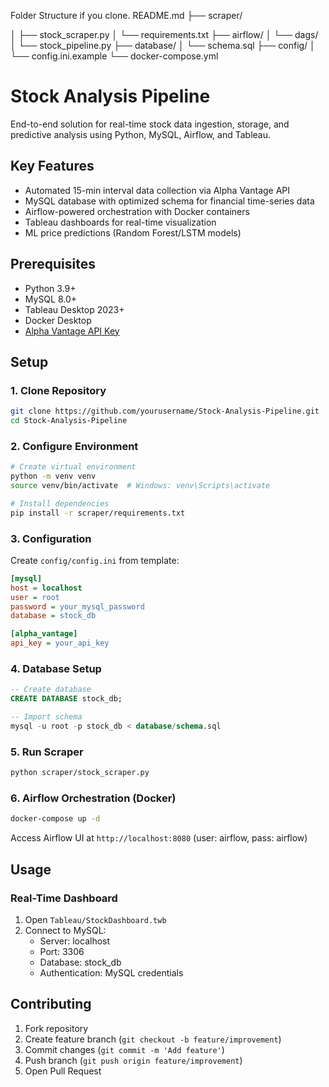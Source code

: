 Folder Structure if you clone.
README.md
├── scraper/

│   ├── stock_scraper.py
│   └── requirements.txt
├── airflow/
│   └── dags/
│       └── stock_pipeline.py
├── database/
│   └── schema.sql
├── config/
│   └── config.ini.example
└── docker-compose.yml


# Stock Analysis Pipeline

End-to-end solution for real-time stock data ingestion, storage, and predictive analysis using Python, MySQL, Airflow, and Tableau.

## Key Features
- Automated 15-min interval data collection via Alpha Vantage API
- MySQL database with optimized schema for financial time-series data
- Airflow-powered orchestration with Docker containers
- Tableau dashboards for real-time visualization
- ML price predictions (Random Forest/LSTM models)

## Prerequisites
- Python 3.9+
- MySQL 8.0+
- Tableau Desktop 2023+
- Docker Desktop
- [Alpha Vantage API Key](https://www.alphavantage.co/support/#api-key)

## Setup

### 1. Clone Repository
```bash
git clone https://github.com/yourusername/Stock-Analysis-Pipeline.git
cd Stock-Analysis-Pipeline
```

### 2. Configure Environment
```bash
# Create virtual environment
python -m venv venv
source venv/bin/activate  # Windows: venv\Scripts\activate

# Install dependencies
pip install -r scraper/requirements.txt
```

### 3. Configuration
Create `config/config.ini` from template:
```ini
[mysql]
host = localhost
user = root
password = your_mysql_password
database = stock_db

[alpha_vantage]
api_key = your_api_key
```

### 4. Database Setup
```sql
-- Create database
CREATE DATABASE stock_db;

-- Import schema
mysql -u root -p stock_db < database/schema.sql
```

### 5. Run Scraper
```bash
python scraper/stock_scraper.py
```

### 6. Airflow Orchestration (Docker)
```bash
docker-compose up -d
```
Access Airflow UI at `http://localhost:8080` (user: airflow, pass: airflow)

## Usage

### Real-Time Dashboard
1. Open `Tableau/StockDashboard.twb`
2. Connect to MySQL:
   - Server: localhost
   - Port: 3306
   - Database: stock_db
   - Authentication: MySQL credentials


## Contributing
1. Fork repository
2. Create feature branch (`git checkout -b feature/improvement`)
3. Commit changes (`git commit -m 'Add feature'`)
4. Push branch (`git push origin feature/improvement`)
5. Open Pull Request
